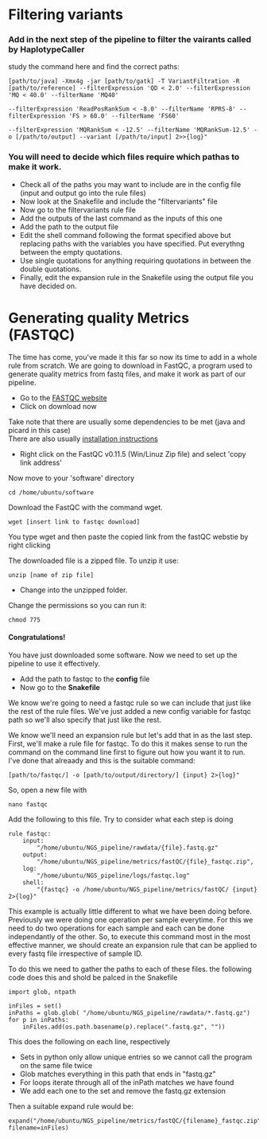 # Filtering variants

### Add in the next step of the pipeline to filter the vairants called by HaplotypeCaller

study the command here and find the correct paths:  

    [path/to/java] -Xmx4g -jar [path/to/gatk] -T VariantFiltration -R [path/to/reference] --filterExpression 'QD < 2.0' --filterExpression 'MQ < 40.0' --filterName 'MQ40' 

    --filterExpression 'ReadPosRankSum < -8.0' --filterName 'RPRS-8' --filterExpression 'FS > 60.0' --filterName 'FS60'
    
    --filterExpression 'MQRankSum < -12.5' --filterName 'MQRankSum-12.5' -o [/path/to/output] --variant [/path/to/input] 2>>{log}"

### You will need to decide which files require which pathas to make it work.

  * Check all of the paths you may want to include are in the config file (input and output go into the rule files)
  * Now look at the Snakefile and include the "filtervariants" file
  * Now go to the filtervariants rule file
  * Add the outputs of the last command as the inputs of this one
  * Add the path to the output file
  * Edit the shell command following the format specified above but replacing paths with the variables you have specified. Put everythng between the empty quotations. 
  * Use single quotations for anything requiring quotations in between the double quotations.
  * Finally, edit the expansion rule in the Snakefile using the output file you have decided on.

# Generating quality Metrics (FASTQC)
The time has come, you've made it this far so now its time to add in a whole rule from scratch. We are going to download in FastQC, a program used to generate quality metrics from fastq files, and make it work as part of our pipeline.  

  * Go to the [FASTQC website](https://www.bioinformatics.babraham.ac.uk/projects/fastqc/)
  * Click on download now  

Take note that there are usually some dependencies to be met (java and picard in this case)  
There are also usually [installation instructions](https://www.bioinformatics.babraham.ac.uk/projects/fastqc/INSTALL.txt)

  * Right click on the FastQC v0.11.5 (Win/Linuz Zip file) and select 'copy link address'

Now move to your 'software' directory

    cd /home/ubuntu/software

Download the FastQC with the command wget.

    wget [insert link to fastqc download]

You type wget and then paste the copied link from the fastQC webstie by right clicking

The downloaded file is a zipped file. To unzip it use:

    unzip [name of zip file]

  * Change into the unzipped folder.

Change the permissions so you can run it:

    chmod 775

#### Congratulations! 

You have just downloaded some software. Now we need to set up the pipeline to use it effectively.

  * Add the path to fastqc to the **config** file
  * Now go to the **Snakefile**

We know we're going to need a fastqc rule so we can include that just like the rest of the rule files. 
We've just added a new config variable for fastqc path so we'll also specify that just like the rest. 

We know we'll need an expansion rule but let's add that in as the last step. First, we'll make a rule file for fastqc.
To do this it makes sense to run the command on the command line first to figure out how you want it to run.
I've done that alreaady and this is the suitable command:

    [path/to/fastqc/] -o [path/to/output/directory/] {input} 2>{log}"

So, open a new file with

    nano fastqc

Add the following to this file. Try to consider what each step is doing

    rule fastqc:
        input:
            "/home/ubuntu/NGS_pipeline/rawdata/{file}.fastq.gz"
        output:
            "/home/ubuntu/NGS_pipeline/metrics/fastQC/{file}_fastqc.zip",
        log:
            "/home/ubuntu/NGS_pipeline/logs/fastqc.log"
        shell:
            "{fastqc} -o /home/ubuntu/NGS_pipeline/metrics/fastQC/ {input} 2>{log}"

This example is actually little different to what we have been doing before. Previously we were doing one operation per sample everytime. 
For this we need to do two operations for each sample and each can be done independantly of the other.
So, to execute this command most in the most effective manner, we should create an expansion rule that can be applied to every fastq file irrespective of sample ID.

To do this we need to gather the paths to each of these files. the following code does this and shold be palced in the Snakefile

    import glob, ntpath
    
    inFiles = set()
    inPaths = glob.glob( "/home/ubuntu/NGS_pipeline/rawdata/*.fastq.gz")
    for p in inPaths:
        inFiles.add(os.path.basename(p).replace(".fastq.gz", ""))

This does the following on each line, respectively
  * Sets in python only allow unique entries so we cannot call the program on the same file twice
  * Glob matches everything in this path that ends in "fastq.gz"
  * For loops iterate through all of the inPath matches we have found
  * We add each one to the set and remove the fastq.gz extension


Then a suitable expand rule would be:

    expand("/home/ubuntu/NGS_pipeline/metrics/fastQC/{filename}_fastqc.zip", filename=inFiles)

